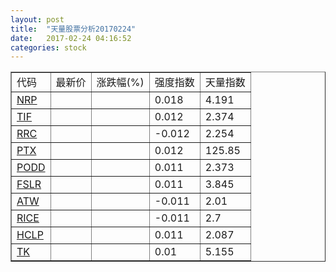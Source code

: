 ```yaml
---
layout: post
title:  "天量股票分析20170224"
date:   2017-02-24 04:16:52
categories: stock
---
```

<script type="text/javascript">
var stockList = []
stockList.push('gb_nrp');
stockList.push('gb_tif');
stockList.push('gb_rrc');
stockList.push('gb_ptx');
stockList.push('gb_podd');
stockList.push('gb_fslr');
stockList.push('gb_atw');
stockList.push('gb_rice');
stockList.push('gb_hclp');
stockList.push('gb_tk');
</script>

<table border="1">
 <tr>
  <td>代码</td>
  <td>最新价</td>
  <td>涨跌幅(%)</td>
 <td>强度指数</td>
 <td>天量指数</td>
</tr>
  <tr id="nrp"><td><a href="http://stock.finance.sina.com.cn/usstock/quotes/NRP.html" target="_blank">NRP</a></td><td></td><td></td><td>0.018</td><td>4.191</td></tr>
  <tr id="tif"><td><a href="http://stock.finance.sina.com.cn/usstock/quotes/TIF.html" target="_blank">TIF</a></td><td></td><td></td><td>0.012</td><td>2.374</td></tr>
  <tr id="rrc"><td><a href="http://stock.finance.sina.com.cn/usstock/quotes/RRC.html" target="_blank">RRC</a></td><td></td><td></td><td>-0.012</td><td>2.254</td></tr>
  <tr id="ptx"><td><a href="http://stock.finance.sina.com.cn/usstock/quotes/PTX.html" target="_blank">PTX</a></td><td></td><td></td><td>0.012</td><td>125.85</td></tr>
  <tr id="podd"><td><a href="http://stock.finance.sina.com.cn/usstock/quotes/PODD.html" target="_blank">PODD</a></td><td></td><td></td><td>0.011</td><td>2.373</td></tr>
  <tr id="fslr"><td><a href="http://stock.finance.sina.com.cn/usstock/quotes/FSLR.html" target="_blank">FSLR</a></td><td></td><td></td><td>0.011</td><td>3.845</td></tr>
  <tr id="atw"><td><a href="http://stock.finance.sina.com.cn/usstock/quotes/ATW.html" target="_blank">ATW</a></td><td></td><td></td><td>-0.011</td><td>2.01</td></tr>
  <tr id="rice"><td><a href="http://stock.finance.sina.com.cn/usstock/quotes/RICE.html" target="_blank">RICE</a></td><td></td><td></td><td>-0.011</td><td>2.7</td></tr>
  <tr id="hclp"><td><a href="http://stock.finance.sina.com.cn/usstock/quotes/HCLP.html" target="_blank">HCLP</a></td><td></td><td></td><td>0.011</td><td>2.087</td></tr>
  <tr id="tk"><td><a href="http://stock.finance.sina.com.cn/usstock/quotes/TK.html" target="_blank">TK</a></td><td></td><td></td><td>0.01</td><td>5.155</td></tr>
</table>

